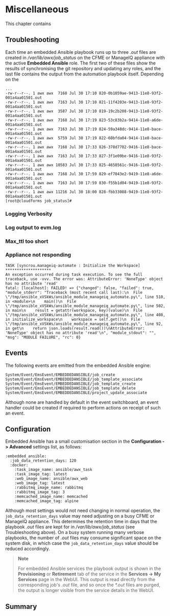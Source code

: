 # Miscellaneous

This chapter contains

## Troubleshooting

Each time an embedded Ansible playbook runs up to three _.out_ files are created in _/var/lib/awx/job\_status_ on the CFME or ManageIQ appliance with the active **Embedded Ansible** role. The first two of these files show the results of synchronising the git repository and updating any roles, and the last file contains the output from the automation playbook itself. Depending on the

```
...
-rw-r--r--. 1 awx awx  7168 Jul 30 17:10 820-0b1059ae-9413-11e8-93f2-001a4aa01501.out
-rw-r--r--. 1 awx awx  7163 Jul 30 17:10 821-11f4203e-9413-11e8-93f2-001a4aa01501.out
-rw-r--r--. 1 awx awx  3587 Jul 30 17:10 819-19c2b208-9413-11e8-93f2-001a4aa01501.out
-rw-r--r--. 1 awx awx  7168 Jul 30 17:19 823-53c83b2a-9414-11e8-a6de-001a4aa01501.out
-rw-r--r--. 1 awx awx  7163 Jul 30 17:19 824-59a348dc-9414-11e8-bace-001a4aa01501.out
-rw-r--r--. 1 awx awx  5759 Jul 30 17:19 822-60bfda04-9414-11e8-bace-001a4aa01501.out
-rw-r--r--. 1 awx awx  7168 Jul 30 17:33 826-378d7702-9416-11e8-bace-001a4aa01501.out
-rw-r--r--. 1 awx awx  7163 Jul 30 17:33 827-3f1e09be-9416-11e8-93f2-001a4aa01501.out
-rw-r--r--. 1 awx awx 10583 Jul 30 17:33 825-4658561c-9416-11e8-93f2-001a4aa01501.out
-rw-r--r--. 1 awx awx  7168 Jul 30 17:59 829-ef7043e2-9419-11e8-a6de-001a4aa01501.out
-rw-r--r--. 1 awx awx  7163 Jul 30 17:59 830-f55b1d04-9419-11e8-93f2-001a4aa01501.out
-rw-r--r--. 1 awx awx 11216 Jul 30 18:00 828-fbb33088-9419-11e8-93f2-001a4aa01501.out
[root@cloudforms job_status]#
```

### Logging Verbosity


### Log output to evm.log

### Max_ttl too short


### Appliance not responding

```
TASK [syncrou.manageiq-automate : Initialize the Workspace] ********************
An exception occurred during task execution. To see the full traceback, use -vvv. The error was: AttributeError: 'NoneType' object has no attribute 'read'
fatal: [localhost]: FAILED! => {"changed": false, "failed": true, "module_stderr": "Traceback (most recent call last):\n  File \"/tmp/ansible_xVSkWs/ansible_module_manageiq_automate.py\", line 510, in <module>\n    main()\n  File \"/tmp/ansible_xVSkWs/ansible_module_manageiq_automate.py\", line 502, in main\n    result = getattr(workspace, key)(value)\n  File \"/tmp/ansible_xVSkWs/ansible_module_manageiq_automate.py\", line 408, in initialize_workspace\n    workspace = self.get()\n  File \"/tmp/ansible_xVSkWs/ansible_module_manageiq_automate.py\", line 92, in get\n    return json.loads(result.read())\nAttributeError: 'NoneType' object has no attribute 'read'\n", "module_stdout": "", "msg": "MODULE FAILURE", "rc": 0}
```


## Events

The following events are emitted from the embedded Ansible engine:

```
System/Event/EmsEvent/EMBEDDEDANSIBLE/job_create
System/Event/EmsEvent/EMBEDDEDANSIBLE/job_template_associate
System/Event/EmsEvent/EMBEDDEDANSIBLE/job_template_create
System/Event/EmsEvent/EMBEDDEDANSIBLE/job_template_delete
System/Event/EmsEvent/EMBEDDEDANSIBLE/project_update_associate
```

Although none are handled by default in the event switchboard, an event handler could be created if required to perform actions on receipt of such an event.



## Configuration

Embedded Ansible has a small customisation section in the **Configuration -> Advanced** settings list, as follows:

```
:embedded_ansible:
  :job_data_retention_days: 120
  :docker:
    :task_image_name: ansible/awx_task
    :task_image_tag: latest
    :web_image_name: ansible/awx_web
    :web_image_tag: latest
    :rabbitmq_image_name: rabbitmq
    :rabbitmq_image_tag: 3
    :memcached_image_name: memcached
    :memcached_image_tag: alpine
```

Although most settings would not need changing in normal operation, the `job_data_retention_days` value may need adjusting on a busy CFME or ManageIQ appliance. This determines the retention time in days that the playbook _.out_ files are kept for in _/var/lib/awx/job\_status_ (see Troubleshooting above). On a busy system running many verbose playbooks, the number of _.out_ files may consume significant space on the system disk, in which case the `job_data_retention_days` value should be reduced accordingly.

> **Note**
> 
> For embedded Ansible services the playbook output is shown in the **Provisioning** or **Retirement** tab of the service in the **Services -> My Services** page in the WebUI. This output is read directly from the corresponding job's _.out_ file, and so once the _*.out_ files are purged, the output is longer visible from the service details in the WebUI.

## Summary

